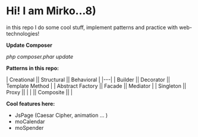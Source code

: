 # Hi! I am Mirko...8)

in this repo I do some cool stuff, implement patterns and practice with web-technologies! 

**Update Composer**

_php composer.phar update_

**Patterns in this repo:**

| Creational  || Structural  ||  Behavioral |
|---|
|  Builder ||  Decorator ||  Template Method |
|  Abstract Factory ||  Facade ||  Mediator |
|  Singleton ||  Proxy ||  |
|   ||  Composite ||   |


**Cool features here:**

- JsPage (Caesar Cipher, animation ... )
- moCalendar
- moSpender

